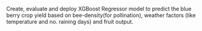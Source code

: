 Create, evaluate and deploy XGBoost Regressor model to predict the blue berry crop yield based on bee-density(for pollination), weather factors (like temperature and no. raining days) and fruit output.
